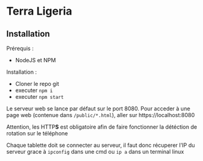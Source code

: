 # Terra Ligeria

## Installation 

Prérequis :
* NodeJS et NPM

Installation :

* Cloner le repo git
* executer `npm i`
* executer `npm start`

Le serveur web se lance par défaut sur le port 8080. Pour acceder à une page web (contenue dans `/public/*.html`), aller sur https://localhost:8080

Attention, les HTTP**S** est obligatoire afin de faire fonctionner la détéction de rotation sur le téléphone

Chaque tablette doit se connecter au serveur, il faut donc récuperer l'IP du serveur grace à `ipconfig` dans une cmd ou `ip a` dans un terminal linux